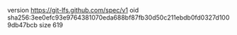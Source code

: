 version https://git-lfs.github.com/spec/v1
oid sha256:3ee0efc93e9764381070eda688bf87fb30d50c211ebdb0fd0327d1009db47bcb
size 619

